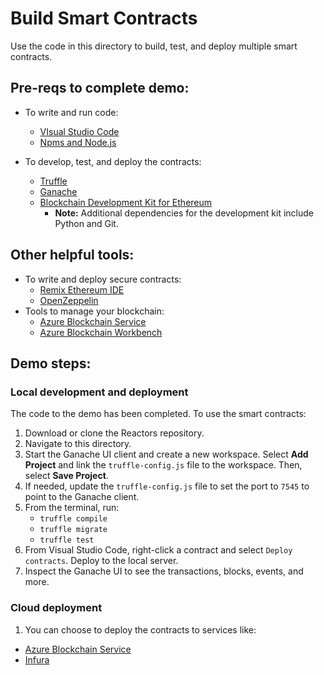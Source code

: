 # Build Smart Contracts
Use the code in this directory to build, test, and deploy multiple smart contracts.


## Pre-reqs to complete demo:

- To write and run code:
  - [VIsual Studio Code](https://code.visualstudio.com/)
  - [Npms and Node.js](https://www.npmjs.com/get-npm)

- To develop, test, and deploy the contracts:
  - [Truffle](https://www.trufflesuite.com/truffle)
  - [Ganache](https://www.trufflesuite.com/ganache)
  - [Blockchain Development Kit for Ethereum]()
    - **Note:** Additional dependencies for the development kit include Python and Git.

## Other helpful tools:
- To write and deploy secure contracts:
  - [Remix Ethereum IDE](https://remix.ethereum.org/)
  - [OpenZeppelin](https://openzeppelin.com/)  
- Tools to manage your blockchain:
  - [Azure Blockchain Service](https://azure.microsoft.com/services/blockchain-service/)
  - [Azure Blockchain Workbench](https://azure.microsoft.com/features/blockchain-workbench/)

## Demo steps:

### Local development and deployment
The code to the demo has been completed. To use the smart contracts:
1. Download or clone the Reactors repository.
2. Navigate to this directory.
3. Start the Ganache UI client and create a new workspace. Select **Add Project** and link the `truffle-config.js` file to the workspace. Then, select **Save Project**.
4. If needed, update the `truffle-config.js` file to set the port to `7545` to point to the Ganache client.
5. From the terminal, run:
    - `truffle compile`
    - `truffle migrate`
    - `truffle test`
6. From Visual Studio Code, right-click a contract and select `Deploy contracts`. Deploy to the local server.
7. Inspect the Ganache UI to see the transactions, blocks, events, and more.

### Cloud deployment
1. You can choose to deploy the contracts to services like:
- [Azure Blockchain Service](https://channel9.msdn.com/Shows/Blocktalk/Getting-started-with-Azure-Blockchain-Service-Part-I-Deploy-and-configure-your-network)
- [Infura](https://channel9.msdn.com/Shows/Blocktalk/Deploying-smart-contracts-to-Infura-with-VS-Code)
